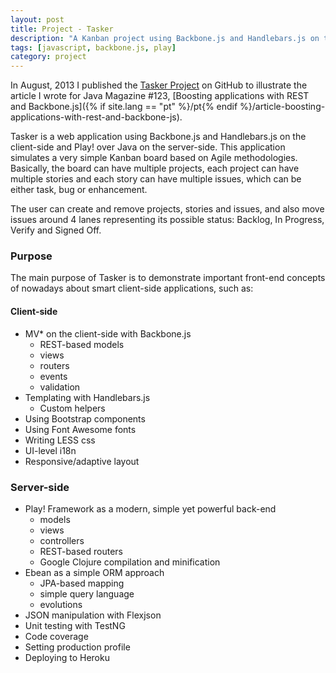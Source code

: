 ```yaml
---
layout: post
title: Project - Tasker
description: "A Kanban project using Backbone.js and Handlebars.js on the client-side and Play! over Java on the server-side."
tags: [javascript, backbone.js, play]
category: project
---
```


In August, 2013 I published the [Tasker Project](http://github.com/tiagorg/tasker) on GitHub to illustrate the article I wrote for Java Magazine #123, [Boosting applications with REST and Backbone.js]({% if site.lang == "pt" %}/pt{% endif %}/article-boosting-applications-with-rest-and-backbone-js).

Tasker is a web application using Backbone.js and Handlebars.js on the client-side and Play! over Java on the server-side. This application simulates a very simple Kanban board based on Agile methodologies. Basically, the board can have multiple projects, each project can have multiple stories and each story can have multiple issues, which can be either task, bug or enhancement.

The user can create and remove projects, stories and issues, and also move issues around 4 lanes representing its possible status: Backlog, In Progress, Verify and Signed Off.

### Purpose

The main purpose of Tasker is to demonstrate important front-end concepts of nowadays about smart client-side applications, such as:

#### Client-side

 * MV* on the client-side with Backbone.js
   * REST-based models
   * views
   * routers
   * events
   * validation
 * Templating with Handlebars.js
   * Custom helpers
 * Using Bootstrap components
 * Using Font Awesome fonts
 * Writing LESS css
 * UI-level i18n
 * Responsive/adaptive layout

### Server-side

 * Play! Framework as a modern, simple yet powerful back-end
   * models
   * views
   * controllers
   * REST-based routers
   * Google Clojure compilation and minification
 * Ebean as a simple ORM approach
   * JPA-based mapping
   * simple query language
   * evolutions
 * JSON manipulation with Flexjson
 * Unit testing with TestNG
 * Code coverage
 * Setting production profile
 * Deploying to Heroku
